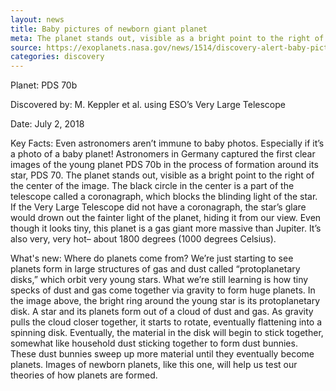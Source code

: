 ```yaml
---
layout: news
title: Baby pictures of newborn giant planet
meta: The planet stands out, visible as a bright point to the right of the center of the image. The black circle in the center is a part of the telescope called a coronagraph, which blocks the blinding light of the star. If the Very Large Telescope did not have a coronagraph, the star’s glare would drown out the fainter light of the planet, hiding it from our view. 
source: https://exoplanets.nasa.gov/news/1514/discovery-alert-baby-pictures-of-newborn-giant-planet/
categories: discovery
---
```


Planet: PDS 70b

Discovered by: M. Keppler et al. using ESO’s Very Large Telescope

Date: July 2, 2018

Key Facts: Even astronomers aren’t immune to baby photos. Especially if it’s a photo of a baby planet! Astronomers in Germany captured the first clear images of the young planet PDS 70b in the process of formation around its star, PDS 70. The planet stands out, visible as a bright point to the right of the center of the image. The black circle in the center is a part of the telescope called a coronagraph, which blocks the blinding light of the star. If the Very Large Telescope did not have a coronagraph, the star’s glare would drown out the fainter light of the planet, hiding it from our view. Even though it looks tiny, this planet is a gas giant more massive than Jupiter. It’s also very, very hot– about 1800 degrees (1000 degrees Celsius).

What's new: Where do planets come from? We’re just starting to see planets form in large structures of gas and dust called “protoplanetary disks,” which orbit very young stars. What we’re still learning is how tiny specks of dust and gas come together via gravity to form huge planets. In the image above, the bright ring around the young star is its protoplanetary disk. A star and its planets form out of a cloud of dust and gas. As gravity pulls the cloud closer together, it starts to rotate, eventually flattening into a spinning disk. Eventually, the material in the disk will begin to stick together, somewhat like household dust sticking together to form dust bunnies. These dust bunnies sweep up more material until they eventually become planets. Images of newborn planets, like this one, will help us test our theories of how planets are formed.